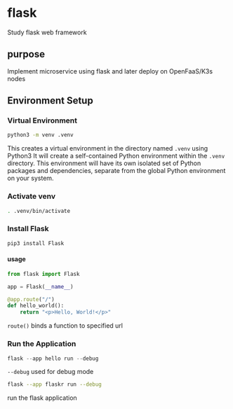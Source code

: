 # flask
Study flask web framework

## purpose
Implement microservice using flask and later deploy on OpenFaaS/K3s nodes

## Environment Setup
### Virtual Environment
```bash
python3 -m venv .venv
```
This creates a virtual environment in the directory named `.venv` using Python3
It will create a self-contained Python environment within the `.venv` directory. This environment will have its own isolated set of Python packages and dependencies, separate from the global Python environment on your system.

### Activate venv
```bash
. .venv/bin/activate
```
### Install Flask
```python
pip3 install Flask
```
#### usage
```python
from flask import Flask

app = Flask(__name__)

@app.route("/")
def hello_world():
    return "<p>Hello, World!</p>"
```
`route()` binds a function to specified url

### Run the Application
```python
flask --app hello run --debug
```
`--debug` used for debug mode
```bash
flask --app flaskr run --debug
```
run the flask application

